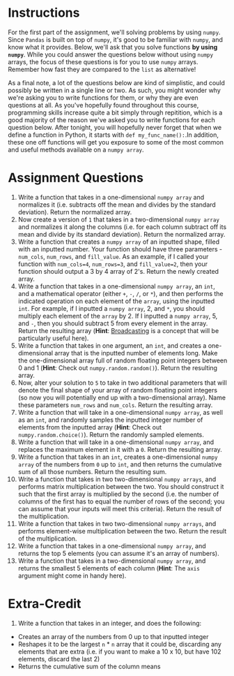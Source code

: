 # Instructions 

For the first part of the assignment, we'll solving problems by using `numpy`. Since `Pandas` is built on top of `numpy`, it's good to be familiar with `numpy`, and know what it provides. Below, we'll ask that you solve functions **by using `numpy`**. While you could answer the questions below without using `numpy` arrays, the focus of these questions is for you to use `numpy` arrays. Remember how fast they are compared to the `list` as alternative! 

As a final note, a lot of the questions below are kind of simplistic, and could possibly be written in a single line or two. As such, you might wonder why we're asking you to write functions for them, or why they are even questions at all. As you've hopefully found throughout this course, programming skills increase quite a bit simply through repitition, which is a good majority of the reason we've asked you to write functions for each question below. After tonight, you will hopefully never forget that when we define a function in Python, it starts with `def my_func_name():`.In addition, these one off functions will get you exposure to some of the most common and useful methods available on a `numpy array`. 

# Assignment Questions

1. Write a function that takes in a one-dimensional `numpy array` and normalizes it (i.e. subtracts off the mean and divides by the standard deviation). Return the normalized array. 
2. Now create a version of `1` that takes in a two-dimensional `numpy array` and normalizes it along the columns (i.e. for each column subtract off its mean and divide by its standard deviation). Return the normalized array. 
3. Write a function that creates a `numpy array` of an inputted shape, filled with an inputted number. Your function should have three parameters - `num_cols`, `num_rows`, and `fill_value`. As an example, if I called your function with `num_cols=4`, `num_rows=3`, and `fill_value=2`, then your function should output a 3 by 4 array of 2's. Return the newly created array.  
4. Write a function that takes in a one-dimensional `numpy array`, an `int`, and a mathematical operator (either `+`, `-`, `/`, or `*`), and then performs the indicated operation on each element of the `array`, using the inputted `int`. For example, if I inputted a `numpy array`, 2, and `*`, you should multiply each element of the `array` by 2. If I inputted a `numpy array`, 5, and `-`, then you should subtract 5 from every element in the array. Return the resulting array (**Hint**: [Broadcasting](http://docs.scipy.org/doc/numpy-1.10.1/user/basics.broadcasting.html) is a concept that will be particularly useful here). 
5. Write a function that takes in one argument, an `int`, and creates a one-dimensional array that is the inputted number of elements long. Make the one-dimensional array full of random floating point integers between 0 and 1 (**Hint**: Check out `numpy.random.random()`). Return the resulting array. 
6. Now, alter your solution to `5` to take in two additional parameters that will denote the final shape of your array of random floating point integers (so now you will potentially end up with a two-dimensional array). Name these parameters `num_rows` and `num_cols`. Return the resulting array. 
7. Write a function that will take in a one-dimensional `numpy array`, as well as an `int`, and randomly samples the inputted integer number of elements from the inputted array (**Hint**: Check out `numpy.random.choice()`). Return the randomly sampled elements. 
8. Write a function that will take in a one-dimensional `numpy array`, and replaces the maximum element in it with a `0`. Return the resulting array. 
9. Write a function that takes in an `int`, creates a one-dimensional `numpy array` of the numbers from `0` up to `int`, and then returns the cumulative sum of all those numbers. Return the resulting sum. 
10. Write a function that takes in two two-dimensional `numpy arrays`, and performs matrix multiplication between the two. You should construct it such that the first array is multiplied by the second (i.e. the number of columns of the first has to equal the number of rows of the second; you can assume that your inputs will meet this criteria). Return the result of the multiplication. 
11. Write a function that takes in two two-dimensional `numpy arrays`, and performs 
element-wise multiplication between the two. Return the result of the multiplication. 
12. Write a function that takes in a one-dimensional `numpy array`, and returns the top 5 elements (you can assume it's an array of numbers). 
13. Write a function that takes in a two-dimensional `numpy array`, and returns the smallest 5 elements of each column (**Hint**: The `axis` argument might come in handy here). 

# Extra-Credit 

1. Write a function that takes in an integer, and does the following: 

* Creates an array of the numbers from 0 up to that inputted integer 
* Reshapes it to be the largest `n` * `n` array that it could be, discarding 
any elements that are extra (i.e. if you want to make a 10 x 10, but have 102 elements, discard the last 2)
* Returns the cumulative sum of the column means

